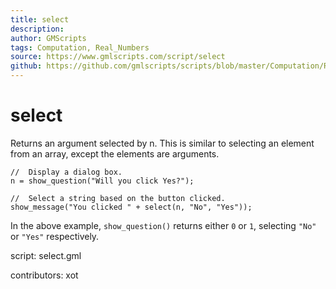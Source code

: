 ```yaml
---
title: select
description: 
author: GMScripts
tags: Computation, Real_Numbers
source: https://www.gmlscripts.com/script/select
github: https://github.com/gmlscripts/scripts/blob/master/Computation/Real_Numbers/select.gml
---
```


select
======

Returns an argument selected by n. This is similar to selecting
an element from an array, except the elements are arguments.

    //  Display a dialog box.
    n = show_question("Will you click Yes?");

    //  Select a string based on the button clicked.
    show_message("You clicked " + select(n, "No", "Yes"));

In the above example, `show_question()` returns either `0` or `1`,
selecting `"No"` or `"Yes"` respectively.

script: select.gml

contributors: xot
